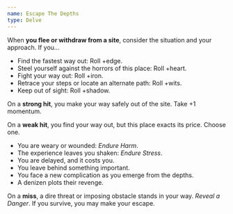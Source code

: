```yaml
---
name: Escape The Depths
type: Delve
---
```


When **you flee or withdraw from a site**, consider the situation and your approach. If you...

- Find the fastest way out: Roll +edge.
- Steel yourself against the horrors of this place: Roll +heart.
- Fight your way out: Roll +iron.
- Retrace your steps or locate an alternate path: Roll +wits.
- Keep out of sight: Roll +shadow.

On a **strong hit**, you make your way safely out of the site. Take +1 momentum.

On a **weak hit**, you find your way out, but this place exacts its price. Choose one.

- You are weary or wounded: _Endure Harm_.
- The experience leaves you shaken: _Endure Stress_.
- You are delayed, and it costs you.
- You leave behind something important.
- You face a new complication as you emerge from the depths.
- A denizen plots their revenge.

On a **miss**, a dire threat or imposing obstacle stands in your way. _Reveal a Danger_. If you survive, you may make your escape.

